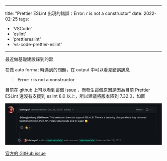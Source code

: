 
---
title: "Prettier ESLint 出現的錯誤：Error: r is not a constructor"
date: 2022-02-25
tags: 
  - 'VSCode'
  - 'eslint'
  - 'prettiereslint'
  - 'vs-code-prettier-eslint'
---

最近做基礎建設踩到的雷

在做 auto format 時遇到的問題，在 output 中可以看見錯誤訊息

> **Error: r is not a constructor**

目前在 github 上可以看到這個 issue ，而發生這個原因是因為目前 Prettier ESLint 還沒有支援到 eslint 8.0 以上，所以建議將版本降到 7.32.0，如圖

![](/img/2022-180145/1645783122.png.png)

[官方的 GitHub issue](https://github.com/idahogurl/vs-code-prettier-eslint/issues/26)